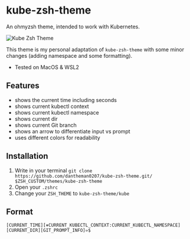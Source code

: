 # kube-zsh-theme
An ohmyzsh theme, intended to work with Kubernetes.

![Kube Zsh Theme](https://github.com/dantheman0207/kube-zsh-theme/assets/1239724/4f0d2330-d3f9-46c9-a49d-00acf3ba5950)

This theme is my personal adaptation of `kube-zsh-theme` with some minor changes (adding namespace and some formatting).
- Tested on MacOS & WSL2

## Features
- shows the current time including seconds
- shows current kubectl context
- shows current kubectl namespace
- shows current dir
- shows current Git branch
- shows an arrow to differentiate input vs prompt
- uses different colors for readability

## Installation
1. Write in your terminal `git clone https://github.com/dantheman0207/kube-zsh-theme.git/ $ZSH_CUSTOM/themes/kube-zsh-theme`
1. Open your `.zshrc`
1. Change your `ZSH_THEME` to `kube-zsh-theme/kube`

## Format
`[CURRENT_TIME][⎈CURRENT_KUBECTL_CONTEXT:CURRENT_KUBECTL_NAMESPACE][CURRENT_DIR][GIT_PROMPT_INFO]➭$`

